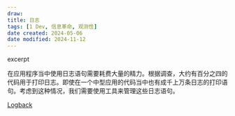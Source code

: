 ```yaml
---
draw:
title: 日志
tags: [1 Dev, 信息革命, 观测性]
date created: 2024-05-06
date modified: 2024-11-12
---
```


excerpt

<!-- more -->

在应用程序当中使用日志语句需要耗费大量的精力。根据调查，大约有百分之四的代码用于打印日志。即使在一个中型应用的代码当中也有成千上万条日志的打印语句。考虑到这种情况，我们需要使用工具来管理这些日志语句。

[Logback](Logback.md)
